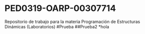 # PED0319-OARP-00307714
Repositorio de trabajo para la materia Programación de Estructuras Dinámicas (Laboratorios)
#Prueba
##Prueba2
*hola
